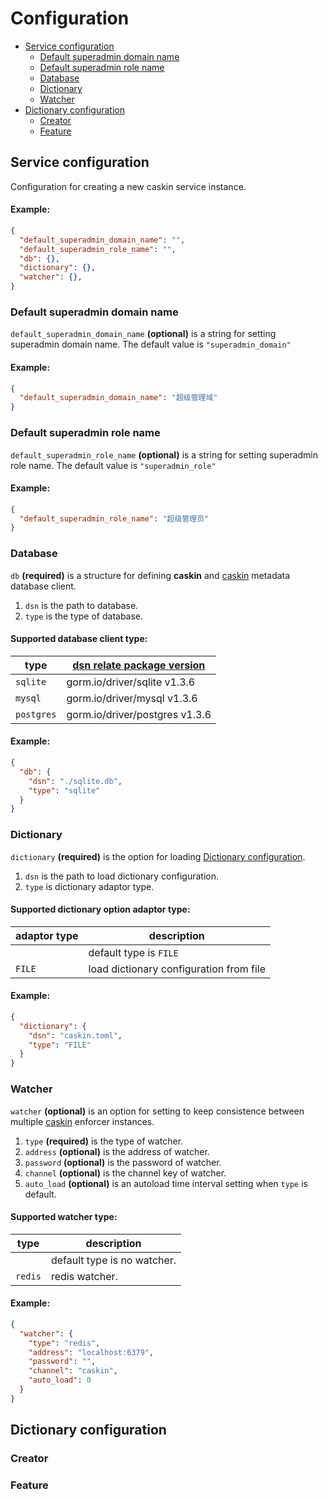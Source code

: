 # Configuration

- [Service configuration](#service-configuration)
  - [Default superadmin domain name](#default-superadmin-domain-name)
  - [Default superadmin role name](#default-superadmin-role-name)
  - [Database](#database)
  - [Dictionary](#dictionary)
  - [Watcher](#watcher)
- [Dictionary configuration](#dictionary-configuration)
  - [Creator](#creator)
  - [Feature](#feature)

## Service configuration

Configuration for creating a new caskin service instance.

#### Example:

```json
{
  "default_superadmin_domain_name": "",
  "default_superadmin_role_name": "",
  "db": {},
  "dictionary": {},
  "watcher": {},
}
```

### Default superadmin domain name

`default_superadmin_domain_name` **(optional)** is a string for setting superadmin domain name. The default value is `"superadmin_domain"`

#### Example:

```json
{
  "default_superadmin_domain_name": "超级管理域"
}
```

### Default superadmin role name

`default_superadmin_role_name` **(optional)** is a string for setting superadmin role name. The default value is `"superadmin_role"`

#### Example:

```json
{
  "default_superadmin_role_name": "超级管理员"
}
```

### Database

`db` **(required)** is a structure for defining **caskin** and [caskin](https://github.com/casbin/casbin) metadata database client.

1. `dsn` is the path to database.
2. `type` is the type of database.

#### Supported database client type:

| type         | [dsn relate package version](../go.mod) |
|--------------|-----------------------------------------|
| `sqlite`     | gorm.io/driver/sqlite v1.3.6            |
| `mysql`      | gorm.io/driver/mysql v1.3.6             |
| `postgres`   | gorm.io/driver/postgres v1.3.6          |

#### Example:

```json
{
  "db": {
    "dsn": "./sqlite.db",
    "type": "sqlite"
  }
}
```

### Dictionary

`dictionary` **(required)** is the option for loading [Dictionary configuration](#dictionary-configuration).

1. `dsn` is the path to load dictionary configuration.
2. `type` is dictionary adaptor type.

#### Supported dictionary option adaptor type:

| adaptor type | description                             |
|--------------|-----------------------------------------|
| ` `          | default type is `FILE`                  |
| `FILE`       | load dictionary configuration from file |

#### Example:

```json
{
  "dictionary": {
    "dsn": "caskin.toml",
    "type": "FILE"
  }
}
```

### Watcher

`watcher` **(optional)** is an option for setting to keep consistence between multiple [caskin](https://github.com/casbin/casbin) enforcer instances.

1. `type` **(required)** is the type of watcher.
2. `address` **(optional)** is the address of watcher.
3. `password` **(optional)** is the password of watcher.
4. `channel` **(optional)** is the channel key of watcher.
5. `auto_load` **(optional)** is an autoload time interval setting when `type` is default.

#### Supported watcher type:

| type    | description                 |
|---------|-----------------------------|
| ` `     | default type is no watcher. |
| `redis` | redis watcher.              |

#### Example:

```json
{
  "watcher": {
    "type": "redis",
    "address": "localhost:6379",
    "password": "",
    "channel": "caskin",
    "auto_load": 0 
  }
}
```

## Dictionary configuration

### Creator

### Feature
